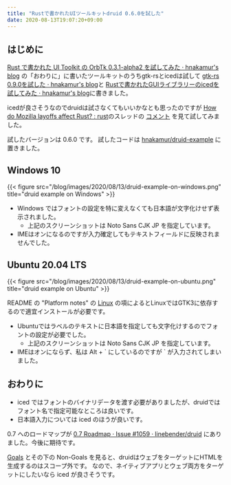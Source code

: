 ```yaml
---
title: "Rustで書かれたUIツールキットdruid 0.6.0を試した"
date: 2020-08-13T19:07:20+09:00
---
```


## はじめに

[Rust で書かれた UI Toolkit の OrbTk 0.3.1-alpha2 を試してみた · hnakamur's blog](/blog/2020/08/10/tried-rust-ui-toolkit-orbtk-0.3.1-alpha2/) の「おわりに」に書いたツールキットのうちgtk-rsとicedは試して
[gtk-rs 0.9.0を試した · hnakamur's blog](/blog/2020/08/10/tried-gtk-rs-0.9.0/)と
[Rustで書かれたGUIライブラリーのicedを試してみた · hnakamur's blog](/blog/2020/08/11/tried-rust-gui-library-iced/)に書きました。

icedが良さそうなのでdruidは試さなくてもいいかなとも思ったのですが
[How do Mozilla layoffs affect Rust? : rust](https://www.reddit.com/r/rust/comments/i7stjy/how_do_mozilla_layoffs_affect_rust/)のスレッドの
[コメント](https://www.reddit.com/r/rust/comments/i7stjy/how_do_mozilla_layoffs_affect_rust/g17ug2d/)
を見て試してみました。


試したバージョンは 0.6.0 です。
試したコードは [hnakamur/druid-example](https://github.com/hnakamur/druid-example) に置きました。

## Windows 10

{{< figure src="/blog/images/2020/08/13/druid-example-on-windows.png" title="druid example on Windows" >}}

* Windows ではフォントの設定を特に変えなくても日本語が文字化けせず表示されました。
    * 上記のスクリーンショットは Noto Sans CJK JP を指定しています。
* IMEはオンになるのですが入力確定してもテキストフィールドに反映されませんでした。

## Ubuntu 20.04 LTS

{{< figure src="/blog/images/2020/08/13/druid-example-on-ubuntu.png" title="druid example on Ubuntu" >}}

README の "Platform notes" の
[Linux](https://github.com/linebender/druid#linux)
の項によるとLinuxではGTK3に依存するので適宜インストールが必要です。

* Ubuntuではラベルのテキストに日本語を指定しても文字化けするのでフォントの設定が必要でした。
    * 上記のスクリーンショットは Noto Sans CJK JP を指定しています。
* IMEはオンにならず、私は Alt + \` にしているのですが \` が入力されてしまいました。

## おわりに

* iced ではフォントのバイナリデータを渡す必要がありましたが、druidではフォント名で指定可能なところは良いです。
* 日本語入力については iced のほうが良いです。

0.7 へのロードマップが
[0.7 Roadmap · Issue #1059 · linebender/druid](https://github.com/linebender/druid/issues/1059)
にありました。今後に期待です。

[Goals](https://github.com/linebender/druid#Goals) とその下の Non-Goals を見ると、druidはウェブをターゲットにHTMLを生成するのはスコープ外です。
なので、ネイティブアプリとウェブ両方をターゲットにしたいなら iced が良さそうです。
